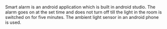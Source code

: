 Smart alarm is an android application which is built in android studio. The alarm goes on at the set time and does not turn off till the light in the room is switched on for five minutes. The ambient light sensor in an android phone is used.
